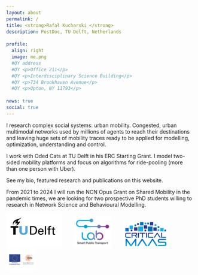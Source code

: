 ```yaml
---
layout: about
permalink: /
title: <strong>Rafał Kucharski </strong>
description: PostDoc, TU Delft, Netherlands

profile:
  align: right
  image: me.png
  #QY address
  #QY <p>Office 211</p>
  #QY <p>Interdisciplinary Science Building</p>
  #QY <p>734 Brookhaven Avenue</p>
  #QY <p>Upton, NY 11793</p>

news: true
social: true
---
```


I research complex social systems: urban mobility. Congested, urban multimodal networks used by millions of agents to reach their destinations and leaving huge sets of mobility traces ready to be applied for modelling, optimization, understanding and control.

I work with Oded Cats at TU Delft in his ERC Starting Grant. I model two-sided mobility platforms and focus on algorithms for ride-pooling (more than one person with Uber).

See my bio, featured research and publications on this website.

From 2021 to 2024 I will run the NCN Opus Grant on Shared Mobility in the pandemic times, we are looking for two prospective PhD students willing to research in Network Science and Behavioural Modelling.


<img src="assets/img/TU.jpg" alt="drawing" width="150"/>&nbsp;&nbsp;&nbsp;&nbsp;&nbsp;&nbsp;&nbsp;&nbsp;<img src="assets/img//SPTL.png" alt="drawing" width="100"/>&nbsp;&nbsp;&nbsp;&nbsp;&nbsp;&nbsp;&nbsp;&nbsp;<img src="assets/img/CM.png" alt="drawing" width="120"/>&nbsp;&nbsp;&nbsp;&nbsp;&nbsp;&nbsp;&nbsp;&nbsp;<img src="assets/img/LOGO-ERC.jpg" alt="drawing" width="80"/>
